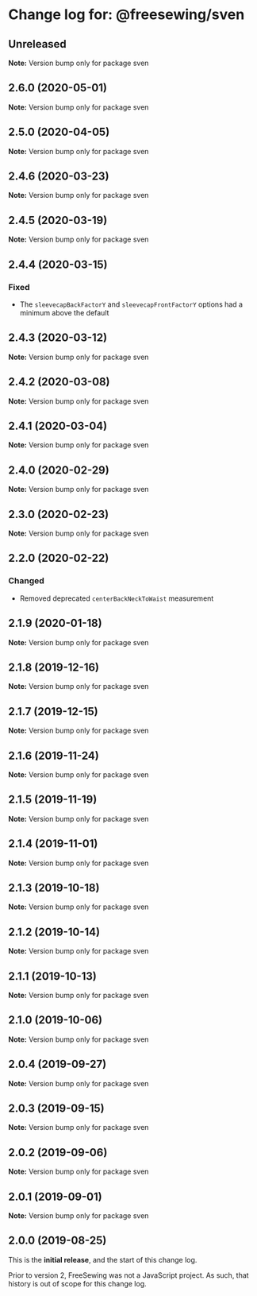 # Change log for: @freesewing/sven

## Unreleased

**Note:** Version bump only for package sven

## 2.6.0 (2020-05-01)

**Note:** Version bump only for package sven

## 2.5.0 (2020-04-05)

**Note:** Version bump only for package sven

## 2.4.6 (2020-03-23)

**Note:** Version bump only for package sven

## 2.4.5 (2020-03-19)

**Note:** Version bump only for package sven

## 2.4.4 (2020-03-15)

### Fixed

- The `sleevecapBackFactorY` and `sleevecapFrontFactorY` options had a minimum above the default

## 2.4.3 (2020-03-12)

**Note:** Version bump only for package sven

## 2.4.2 (2020-03-08)

**Note:** Version bump only for package sven

## 2.4.1 (2020-03-04)

**Note:** Version bump only for package sven

## 2.4.0 (2020-02-29)

**Note:** Version bump only for package sven

## 2.3.0 (2020-02-23)

**Note:** Version bump only for package sven

## 2.2.0 (2020-02-22)

### Changed

- Removed deprecated `centerBackNeckToWaist` measurement

## 2.1.9 (2020-01-18)

**Note:** Version bump only for package sven

## 2.1.8 (2019-12-16)

**Note:** Version bump only for package sven

## 2.1.7 (2019-12-15)

**Note:** Version bump only for package sven

## 2.1.6 (2019-11-24)

**Note:** Version bump only for package sven

## 2.1.5 (2019-11-19)

**Note:** Version bump only for package sven

## 2.1.4 (2019-11-01)

**Note:** Version bump only for package sven

## 2.1.3 (2019-10-18)

**Note:** Version bump only for package sven

## 2.1.2 (2019-10-14)

**Note:** Version bump only for package sven

## 2.1.1 (2019-10-13)

**Note:** Version bump only for package sven

## 2.1.0 (2019-10-06)

**Note:** Version bump only for package sven

## 2.0.4 (2019-09-27)

**Note:** Version bump only for package sven

## 2.0.3 (2019-09-15)

**Note:** Version bump only for package sven

## 2.0.2 (2019-09-06)

**Note:** Version bump only for package sven

## 2.0.1 (2019-09-01)

**Note:** Version bump only for package sven

## 2.0.0 (2019-08-25)

This is the **initial release**, and the start of this change log.

Prior to version 2, FreeSewing was not a JavaScript project.
As such, that history is out of scope for this change log.
